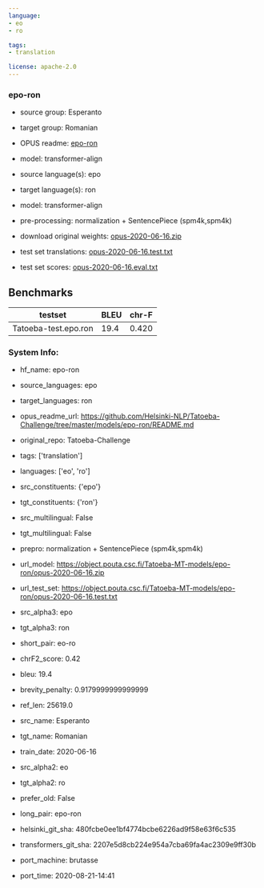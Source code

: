 ```yaml
---
language: 
- eo
- ro

tags:
- translation

license: apache-2.0
---
```


### epo-ron

* source group: Esperanto 
* target group: Romanian 
*  OPUS readme: [epo-ron](https://github.com/Helsinki-NLP/Tatoeba-Challenge/tree/master/models/epo-ron/README.md)

*  model: transformer-align
* source language(s): epo
* target language(s): ron
* model: transformer-align
* pre-processing: normalization + SentencePiece (spm4k,spm4k)
* download original weights: [opus-2020-06-16.zip](https://object.pouta.csc.fi/Tatoeba-MT-models/epo-ron/opus-2020-06-16.zip)
* test set translations: [opus-2020-06-16.test.txt](https://object.pouta.csc.fi/Tatoeba-MT-models/epo-ron/opus-2020-06-16.test.txt)
* test set scores: [opus-2020-06-16.eval.txt](https://object.pouta.csc.fi/Tatoeba-MT-models/epo-ron/opus-2020-06-16.eval.txt)

## Benchmarks

| testset               | BLEU  | chr-F |
|-----------------------|-------|-------|
| Tatoeba-test.epo.ron 	| 19.4 	| 0.420 |


### System Info: 
- hf_name: epo-ron

- source_languages: epo

- target_languages: ron

- opus_readme_url: https://github.com/Helsinki-NLP/Tatoeba-Challenge/tree/master/models/epo-ron/README.md

- original_repo: Tatoeba-Challenge

- tags: ['translation']

- languages: ['eo', 'ro']

- src_constituents: {'epo'}

- tgt_constituents: {'ron'}

- src_multilingual: False

- tgt_multilingual: False

- prepro:  normalization + SentencePiece (spm4k,spm4k)

- url_model: https://object.pouta.csc.fi/Tatoeba-MT-models/epo-ron/opus-2020-06-16.zip

- url_test_set: https://object.pouta.csc.fi/Tatoeba-MT-models/epo-ron/opus-2020-06-16.test.txt

- src_alpha3: epo

- tgt_alpha3: ron

- short_pair: eo-ro

- chrF2_score: 0.42

- bleu: 19.4

- brevity_penalty: 0.9179999999999999

- ref_len: 25619.0

- src_name: Esperanto

- tgt_name: Romanian

- train_date: 2020-06-16

- src_alpha2: eo

- tgt_alpha2: ro

- prefer_old: False

- long_pair: epo-ron

- helsinki_git_sha: 480fcbe0ee1bf4774bcbe6226ad9f58e63f6c535

- transformers_git_sha: 2207e5d8cb224e954a7cba69fa4ac2309e9ff30b

- port_machine: brutasse

- port_time: 2020-08-21-14:41